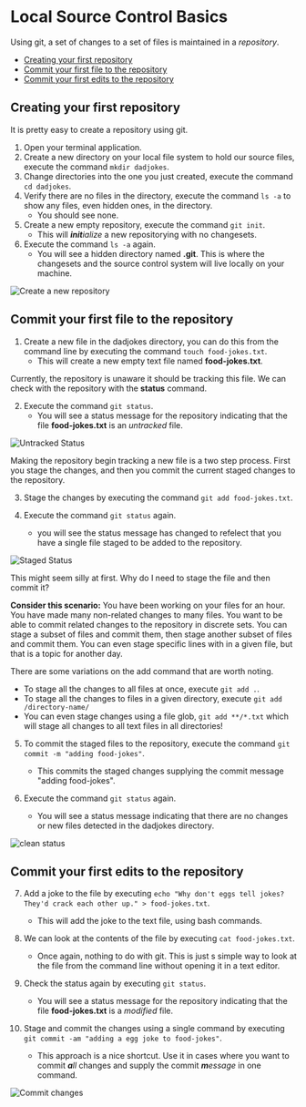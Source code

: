 # Local Source Control Basics

Using git, a set of changes to a set of files is maintained in a *repository*. 

- [Creating your first repository](#creating-your-first-repository)
- [Commit your first file to the repository](#commit-your-first-file-to-the-repository)
- [Commit your first edits to the repository](#commit-your-first-edits-to-the-repository)

## Creating your first repository

It is pretty easy to create a repository using git.

1. Open your terminal application.
2. Create a new directory on your local file system to hold our source files, execute the command `mkdir dadjokes`.
3. Change directories into the one you just created, execute the command `cd dadjokes`.
4. Verify there are no files in the directory, execute the command `ls -a` to show any files, even hidden ones, in the directory.
    - You should see none.
5. Create a new empty repository, execute the command `git init`.
    - This will _**init**ialize_ a new repositorying with no changesets.
6. Execute the command `ls -a` again.
    - You will see a hidden directory named **.git**. This is where the changesets and the source control system will live locally on your machine.

![Create a new repository](https://s3-us-west-1.amazonaws.com/iamnotmyself-com/2020/10/Screen-Shot-2020-10-15-at-5.32.18-PM.png)

## Commit your first file to the repository

1. Create a new file in the dadjokes directory, you can do this from the command line by executing the command `touch food-jokes.txt`.
    - This will create a new empty text file named **food-jokes.txt**.

Currently, the repository is unaware it should be tracking this file. We can check with the repository with the **status** command.

2. Execute the command `git status`.
    - You will see a status message for the repository indicating that the file **food-jokes.txt** is an _untracked_ file.

![Untracked Status](https://s3-us-west-1.amazonaws.com/iamnotmyself-com/2020/10/Screen-Shot-2020-10-15-at-5.36.45-PM.png)

Making the repository begin tracking a new file is a two step process. First you stage the changes, and then you commit the current staged changes to the repository.

3. Stage the changes by executing the command `git add food-jokes.txt`.

4. Execute the command `git status` again.
    - you will see the status message has changed to refelect that you have a single file staged to be added to the repository.
    
![Staged Status](https://s3-us-west-1.amazonaws.com/iamnotmyself-com/2020/10/Screen-Shot-2020-10-15-at-5.45.10-PM.png)

This might seem silly at first. Why do I need to stage the file and then commit it? 

**Consider this scenario:** You have been working on your files for an hour. You have made many non-related changes to many files. You want to be able to commit related changes to the repository in discrete sets. You can stage a subset of files and commit them, then stage another subset of files and commit them. You can even stage specific lines with in a given file, but that is a topic for another day.

There are some variations on the add command that are worth noting.

- To stage all the changes to all files at once, execute `git add .`.
- To stage all the changes to files in a given directory, execute `git add /directory-name/`
- You can even stage changes using a file glob, `git add **/*.txt` which will stage all changes to all text files in all directories!

5. To commit the staged files to the repository, execute the command `git commit -m "adding food-jokes"`.
    - This commits the staged changes supplying the commit message "adding food-jokes".
    
6. Execute the command `git status` again.
    - You will see a status message indicating that there are no changes or new files detected in the dadjokes directory.

![clean status](https://s3-us-west-1.amazonaws.com/iamnotmyself-com/2020/10/Screen-Shot-2020-10-15-at-6.01.23-PM.png)

## Commit your first edits to the repository

7. Add a joke to the file by executing `echo "Why don't eggs tell jokes? They'd crack each other up." > food-jokes.txt`.
    - This will add the joke to the text file, using bash commands.

8. We can look at the contents of the file by executing `cat food-jokes.txt`.
    - Once again, nothing to do with git. This is just s simple way to look at the file from the command line without opening it in a text editor.

9. Check the status again by executing `git status`.
    - You will see a status message for the repository indicating that the file **food-jokes.txt** is a _modified_ file.

10. Stage and commit the changes using a single command by executing `git commit -am "adding a egg joke to food-jokes"`.
    - This approach is a nice shortcut. Use it in cases where you want to commit _**a**ll_ changes and supply the commit _**m**essage_ in one command.
        
![Commit changes](https://s3-us-west-1.amazonaws.com/iamnotmyself-com/2020/10/Screen-Shot-2020-10-16-at-5.52.36-AM.png)
